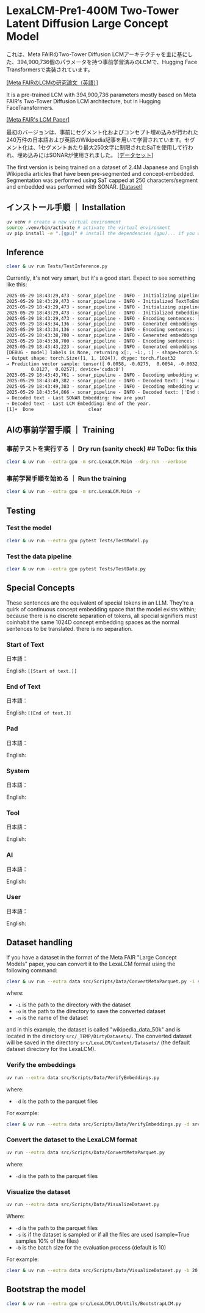 # LexaLCM-Pre1-400M Two-Tower Latent Diffusion Large Concept Model
これは、Meta FAIRのTwo-Tower Diffusion LCMアーキテクチャを主に基にした、394,900,736個のパラメータを持つ事前学習済みのLCMで、Hugging Face Transformersで実装されています。

[[Meta FAIRのLCMの研究論文（英語）]](https://ai.meta.com/research/publications/large-concept-models-language-modeling-in-a-sentence-representation-space/)

It is a pre-trained LCM with 394,900,736 parameters mostly based on Meta FAIR's Two-Tower Diffusion LCM architecture, but in Hugging FaceTransformers.

[[Meta FAIR's LCM Paper]](https://ai.meta.com/research/publications/large-concept-models-language-modeling-in-a-sentence-representation-space/)

最初のバージョンは、事前にセグメント化およびコンセプト埋め込みが行われた240万件の日本語および英語のWikipedia記事を用いて学習されています。セグメント化は、1セグメントあたり最大250文字に制限されたSaTを使用して行われ、埋め込みにはSONARが使用されました。
[[データセット]](https://huggingface.co/datasets/Lexa-B/LexaLCM_Datasets)

The first version is being trained on a dataset of 2.4M Japanese and English Wikipedia articles that have been pre-segmented and concept-embedded. Segmentation was performed using SaT capped at 250 characters/segment and embedded was performed with SONAR.
[[Dataset]](https://huggingface.co/datasets/Lexa-B/LexaLCM_Datasets)

## インストール手順 ｜ Installation

```bash
uv venv # create a new virtual environment
source .venv/bin/activate # activate the virtual environment
uv pip install -e ".[gpu]" # install the dependencies (gpu)... if you want to install the dependencies (cpu), use ".[cpu]" instead
```

## Inference
```bash
clear & uv run Tests/TestInference.py
```

Currently, it's not very smart, but it's a good start. Expect to see something like this:
```txt
2025-05-29 18:43:29,473 - sonar_pipeline - INFO - Initializing pipeline with config: PipelineConfig(device='cuda', dtype=torch.float32, language='eng_Latn', verbose=True, sequential=False)
2025-05-29 18:43:29,473 - sonar_pipeline - INFO - Initialized TextToEmbeddingPipeline
2025-05-29 18:43:29,473 - sonar_pipeline - INFO - Initializing pipeline with config: PipelineConfig(device='cuda', dtype=torch.float32, language='eng_Latn', verbose=True, sequential=False)
2025-05-29 18:43:29,473 - sonar_pipeline - INFO - Initialized EmbeddingToTextPipeline
2025-05-29 18:43:29,473 - sonar_pipeline - INFO - Encoding sentences: ['[[Start of Text.]]']
2025-05-29 18:43:34,136 - sonar_pipeline - INFO - Generated embeddings with shape: 1, dtype: <class 'list'>
2025-05-29 18:43:34,136 - sonar_pipeline - INFO - Encoding sentences: ['Hello!']
2025-05-29 18:43:38,700 - sonar_pipeline - INFO - Generated embeddings with shape: 1, dtype: <class 'list'>
2025-05-29 18:43:38,700 - sonar_pipeline - INFO - Encoding sentences: ['How are you?']
2025-05-29 18:43:43,223 - sonar_pipeline - INFO - Generated embeddings with shape: 1, dtype: <class 'list'>
[DEBUG - model] labels is None, returning x[:, -1:, :] - shape=torch.Size([1, 1, 1024]), dtype=torch.float32
→ Output shape: torch.Size([1, 1, 1024]), dtype: torch.float32
→ Prediction vector sample: tensor([ 0.0058, -0.0275,  0.0054, -0.0032,  0.0221,  0.0002, -0.0129,  0.0175,
         0.0127,  0.0257], device='cuda:0')
2025-05-29 18:43:43,761 - sonar_pipeline - INFO - Decoding embedding with shape: torch.Size([1, 1024]), dtype: torch.float32
2025-05-29 18:43:49,382 - sonar_pipeline - INFO - Decoded text: ['How are you?']
2025-05-29 18:43:49,383 - sonar_pipeline - INFO - Decoding embedding with shape: torch.Size([1, 1024]), dtype: torch.float32
2025-05-29 18:43:54,866 - sonar_pipeline - INFO - Decoded text: ['End of the year.']
→ Decoded text - Last SONAR Embedding: How are you?
→ Decoded text - Last LCM Embedding: End of the year.
[1]+  Done                    clear
```

## AIの事前学習手順 ｜ Training

### 事前テストを実行する ｜ Dry run (sanity check) ## ToDo: fix this
```bash
clear & uv run --extra gpu -m src.LexaLCM.Main --dry-run --verbose
```

### 事前学習手順を始める ｜ Run the training
```bash
clear & uv run --extra gpu -m src.LexaLCM.Main -v
```

## Testing

### Test the model
```bash
clear & uv run --extra gpu pytest Tests/TestModel.py
```

### Test the data pipeline
```bash
clear & uv run --extra gpu pytest Tests/TestData.py
```
## Special Concepts
These sentences are the equivalent of special tokens in an LLM. They're a quirk of continuous concept embedding space that the model exists within; because there is no discrete separation of tokens, all special signifiers must coinhabit the same 1024D concept embedding spaces as the normal sentences to be translated. there is no separation.
### Start of Text
日本語：

English:
`[[Start of text.]]`
### End of Text
日本語：

English:
`[[End of text.]]`
### Pad
日本語：

English:
### System
日本語：

English:
### Tool
日本語：

English:
### AI
日本語：

English:
### User
日本語：

English:
## Dataset handling

If you have a dataset in the format of the Meta FAIR "Large Concept Models" paper, you can convert it to the LexaLCM format using the following command:

```bash
clear & uv run --extra data src/Scripts/Data/ConvertMetaParquet.py -i src/_TEMP/DirtyDatasets/ -o src/LexaLCM/Content/Datasets/ -n wikipedia_data_50k
```

where:
- `-i` is the path to the directory with the dataset
- `-o` is the path to the directory to save the converted dataset
- `-n` is the name of the dataset

and in this example, the dataset is called "wikipedia_data_50k" and is located in the directory `src/_TEMP/DirtyDatasets/`. The converted dataset will be saved in the directory `src/LexaLCM/Content/Datasets/` (the default dataset directory for the LexaLCM).












### Verify the embeddings

```bash
uv run --extra data src/Scripts/Data/VerifyEmbeddings.py 
```

where:
- `-d` is the path to the parquet files

For example:
```bash
clear & uv run --extra data src/Scripts/Data/VerifyEmbeddings.py -d src/LexaLCM/Content/Datasets/Wikipedia_Ja
```

### Convert the dataset to the LexaLCM format

```bash
uv run --extra data src/Scripts/Data/ConvertMetaParquet.py
```

where:
- `-d` is the path to the parquet files



### Visualize the dataset

```bash
uv run --extra data src/Scripts/Data/VisualizeDataset.py 
```

Where:
- `-d` is the path to the parquet files
- `-s` is if the dataset is sampled or if all the files are used (sample=True samples 10% of the files)
- `-b` is the batch size for the evaluation process (default is 10)

For example:
```bash
clear & uv run --extra data src/Scripts/Data/VisualizeDataset.py -b 20 -d src/LexaLCM/Content/Datasets/Wikipedia_Ja
```




## Bootstrap the model

```bash
clear & uv run --extra gpu src/LexaLCM/LCM/Utils/BootstrapLCM.py
```



